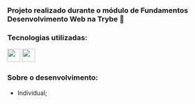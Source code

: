 ### Projeto realizado durante o módulo de Fundamentos Desenvolvimento Web na Trybe 💚

### Tecnologias utilizadas:

<img  width="30px" src="https://cdn.jsdelivr.net/gh/devicons/devicon/icons/html5/html5-plain-wordmark.svg">
<img width="30px" src="https://cdn.jsdelivr.net/gh/devicons/devicon/icons/css3/css3-plain-wordmark.svg">

### Sobre o desenvolvimento:
- Individual;
